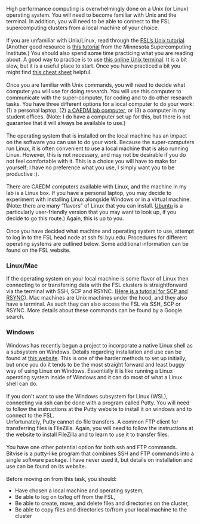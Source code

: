 High performance computing is overwhelmingly done on a Unix (or Linux) operating system. You will need to become familiar with Unix and the terminal. In addition, you will need to be able to connect to the FSL supercomputing clusters from a local machine of your choice.  
\
If you are unfamiliar with Unix/Linux, read through the [FSL’s Unix tutorial](https://marylou.byu.edu/documentation/unix-tutorial/). (Another good resource is [this tutorial](https://www.msi.umn.edu/sites/default/files/Intro_to_Linux_Fall2015_0.pdf) from the Minnesota Supercomputing Institute.) You should also spend some time practicing what you are reading about. A good way to practice is to use [this online Unix terminal](https://www.tutorialspoint.com/unix_terminal_online.php). It is a bit slow, but it is a useful place to start. Once you have practiced a bit you might find [this cheat sheet](https://files.fosswire.com/2007/08/fwunixref.pdf) helpful.  
\
Once you are familiar with Unix commands, you will need to decide what computer you will use for doing research. You will use this computer to communicate with the super-computer, for coding and to do other research tasks. You have three different options for a local computer to do your work: (1) a personal laptop, (2) [a CAEDM lab computer](https://caedm.et.byu.edu/wiki/index.php/CAEDM_Labs#Lab_Locations), or (3) a computer in my student offices. (Note: I do have a computer set up for this, but there is not guarantee that it will always be available to use.)  
\
The operating system that is installed on the local machine has an impact on the software you can use to do your work. Because the super-computers run Linux, it is often convenient to use a local machine that is also running Linux. However, this is not necessary, and may not be desirable if you do not feel comfortable with it. This is a choice you will have to make for yourself; I have no preference what you use, I simply want you to be productive :).  
\
There are CAEDM computers available with Linux, and the machine in my lab is a Linux box. If you have a personal laptop, you may decide to experiment with installing Linux alongside Windows or in a virtual machine. (Note: there are many “flavors” of Linux that you can install. [Ubuntu](https://www.ubuntu.com/desktophttps://www.ubuntu.com/desktop) is a particularly user-friendly version that you may want to look up, if you decide to go this route.) Again, this is up to you.  
\
Once you have decided what machine and operating system to use, attempt to log in to the FSL head node at ssh.fsl.byu.edu. Procedures for different operating systems are outlined below. Some additional information can be found on the FSL website.  

### Linux/Mac
If the operating system on your local machine is some flavor of Linux then connecting to or transferring data with the FSL clusters is straightforward via the terminal with SSH, SCP and RSYNC. ([Here is a tutorial for SCP and RSYNC](https://linuxtechlab.com/files-transfer-scp-rsync-commands/)). Mac machines are Unix machines under the hood, and they also have a terminal. As such they can also access the FSL via SSH, SCP or RSYNC. More details about these commands can be found by a Google search.  
### Windows  
Windows has recently begun a project to incorporate a native Linux shell as a subsystem on Windows. Details regarding installation and use can be found at [this website](https://msdn.microsoft.com/en-us/commandline/wsl/about). This is one of the harder methods to set up initially, but once you do it tends to be the most straight forward and least buggy way of using Linux on Windows. Essentially it is like running a Linux operating system inside of Windows and it can do most of what a Linux shell can do.  
\
If you don't want to use the Windows subsystem for Linux (WSL), connecting via ssh can be done with a program called Putty. You will need to follow the instructions at the Putty website to install it on windows and to connect to the FSL.  
Unfortunately, Putty cannot do file transfers. A common FTP client for transferring files is FileZilla. Again, you will need to follow the instructions at the website to install FileZilla and to learn to use it to transfer files.  
\
You have one other potential option for both ssh and FTP commands. Bitvise is a putty-like program that combines SSH and FTP commands into a single software package. I have never used it, but details on installation and use can be found on its website.  
\
Before moving on from this task, you should:
* Have chosen a local machine and operating system,
* Be able to log on to/log off from the FSL,
* Be able to create, move, and delete files and directories on the cluster,
* Be able to copy files and directories to/from your local machine to the cluster
